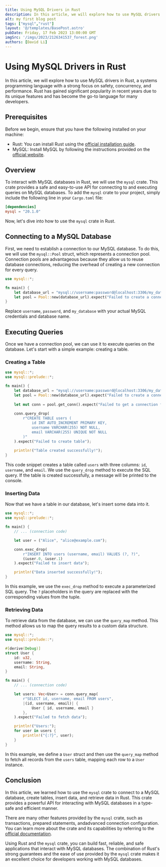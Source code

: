 ```yaml
---
title: Using MySQL Drivers in Rust
description: In this article, we will explore how to use MySQL drivers in Rust, a systems programming language with a strong focus on safety, concurrency, and performance. Rust has gained significant popularity in recent years due to its unique features and has become the go-to language for many developers.
alt: my first blog post
tags: ["mysql","rust"]
layout: '@/templates/BasePost.astro'
pubDate: Friday, 17 Feb 2023 13:00:00 GMT
imgSrc: '/imgs/2023/2126341537_forest.png'
authors: [David Li]
---
```


# Using MySQL Drivers in Rust

In this article, we will explore how to use MySQL drivers in Rust, a systems programming language with a strong focus on safety, concurrency, and performance. Rust has gained significant popularity in recent years due to its unique features and has become the go-to language for many developers.

## Prerequisites

Before we begin, ensure that you have the following installed on your machine:

- Rust: You can install Rust using the [official installation guide](https://www.rust-lang.org/tools/install).
- MySQL: Install MySQL by following the instructions provided on the [official website](https://dev.mysql.com/downloads/mysql/).

## Overview

To interact with MySQL databases in Rust, we will use the `mysql` crate. This crate provides a safe and easy-to-use API for connecting to and executing queries on MySQL databases. To add the `mysql` crate to your project, simply include the following line in your `Cargo.toml` file:

```toml
[dependencies]
mysql = "20.1.0"
```

Now, let's dive into how to use the `mysql` crate in Rust.

## Connecting to a MySQL Database

First, we need to establish a connection to our MySQL database. To do this, we will use the `mysql::Pool` struct, which represents a connection pool. Connection pools are advantageous because they allow us to reuse database connections, reducing the overhead of creating a new connection for every query.

```rust
use mysql::*;

fn main() {
    let database_url = "mysql://username:password@localhost:3306/my_database";
    let pool = Pool::new(database_url).expect("Failed to create a connection pool");
}
```

Replace `username`, `password`, and `my_database` with your actual MySQL credentials and database name.

## Executing Queries

Once we have a connection pool, we can use it to execute queries on the database. Let's start with a simple example: creating a table.

### Creating a Table

```rust
use mysql::*;
use mysql::prelude::*;

fn main() {
    let database_url = "mysql://username:password@localhost:3306/my_database";
    let pool = Pool::new(database_url).expect("Failed to create a connection pool");
    
    let mut conn = pool.get_conn().expect("Failed to get a connection from the pool");
    
    conn.query_drop(
        r"CREATE TABLE users (
            id INT AUTO_INCREMENT PRIMARY KEY,
            username VARCHAR(255) NOT NULL,
            email VARCHAR(255) UNIQUE NOT NULL
        )"
    ).expect("Failed to create table");
    
    println!("Table created successfully!");
}
```

This code snippet creates a table called `users` with three columns: `id`, `username`, and `email`. We use the `query_drop` method to execute the SQL query. If the table is created successfully, a message will be printed to the console.

### Inserting Data

Now that we have a table in our database, let's insert some data into it.

```rust
use mysql::*;
use mysql::prelude::*;

fn main() {
    // ... (connection code)

    let user = ("Alice", "alice@example.com");

    conn.exec_drop(
        r"INSERT INTO users (username, email) VALUES (?, ?)",
        (&user.0, &user.1)
    ).expect("Failed to insert data");

    println!("Data inserted successfully!");
}
```

In this example, we use the `exec_drop` method to execute a parameterized SQL query. The `?` placeholders in the query are replaced with the corresponding values from the tuple.

### Retrieving Data

To retrieve data from the database, we can use the `query_map` method. This method allows us to map the query results to a custom data structure.

```rust
use mysql::*;
use mysql::prelude::*;

#[derive(Debug)]
struct User {
    id: u32,
    username: String,
    email: String,
}

fn main() {
    // ... (connection code)

    let users: Vec<User> = conn.query_map(
        r"SELECT id, username, email FROM users",
        |(id, username, email)| {
            User { id, username, email }
        },
    ).expect("Failed to fetch data");

    println!("Users:");
    for user in users {
        println!("{:?}", user);
    }
}
```

In this example, we define a `User` struct and then use the `query_map` method to fetch all records from the `users` table, mapping each row to a `User` instance.

## Conclusion

In this article, we learned how to use the `mysql` crate to connect to a MySQL database, create tables, insert data, and retrieve data in Rust. This crate provides a powerful API for interacting with MySQL databases in a type-safe and efficient manner.

There are many other features provided by the `mysql` crate, such as transactions, prepared statements, andadvanced connection configuration. You can learn more about the crate and its capabilities by referring to the [official documentation](https://docs.rs/mysql/20.1.0/mysql/).

Using Rust and the `mysql` crate, you can build fast, reliable, and safe applications that interact with MySQL databases. The combination of Rust's strong guarantees and the ease of use provided by the `mysql` crate makes it an excellent choice for developers working with MySQL databases.